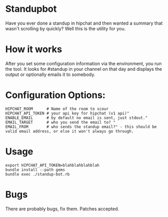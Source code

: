 # Standupbot

Have you ever done a standup in hipchat and then wanted a summary that wasn't scrolling by quickly? Well this is the utility for you.

# How it works

After you set some configuration information via the environment, you run the tool. It looks for #standup in your channel on that day and displays the output or optionally emails it to somebody.

# Configuration Options:


    HIPCHAT_ROOM      # Name of the room to scour
    HIPCHAT_API_TOKEN # your api key for hipchat (v1 api)"
    ENABLE_EMAIL      # by default no email is sent, just stdout."
    EMAIL_TARGET      # who you send the email to? "
    EMAIL_FROM        # who sends the standup email?" - this should be valid email address, or else it won't always go through.

# Usage

    export HIPCHAT_API_TOKEN=blahblahblahblah
    bundle install --path gems
    bundle exec ./standup-bot.rb

# Bugs
There are probably bugs, fix them. Patches accepted.
